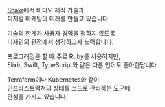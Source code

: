 [Shakr][1]에서 비디오 제작 기술과<br>
디지털 마케팅의 미래를 만들고 있습니다.

기술의 한계가 사용자 경험을 정하지 않도록<br>
디자인의 관점에서 생각하고자 노력합니다.

프로그래밍을 할 때 주로 Ruby를 사용하지만,<br>
Elixir, Swift, TypeScript와 같은 다른 언어도 좋아한답니다.

Terraform이나 Kubernetes와 같이<br>
인프라스트럭쳐의 상태를 코드로 관리하는 도구에<br>
관심을 가지고 있습니다.

[1]:	https://www.shakr.com/